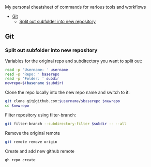 My personal cheatsheet of commands for various tools and workflows

- [Git](#git)
  - [Split out subfolder into new repository](#split-out-subfolder-into-new-repository)

## Git

### Split out subfolder into new repository

Variables for the original repo and subdirectory you want to split out: 

```sh
read -p 'Username: ' username
read -p 'Repo: ' baserepo
read -p 'Folder: ' subdir 
newrepo=$(basename $subdir) 
```

Clone the repo locally into the new repo name and switch to it: 

```sh
git clone git@github.com:$username/$baserepo $newrepo
cd $newrepo
```

Filter repository using filter-branch:

```sh
git filter-branch --subdirectory-filter $subdir -- --all
```

Remove the original remote

```sh
git remote remove origin
```

Create and add new github remote

```sh
gh repo create
```
